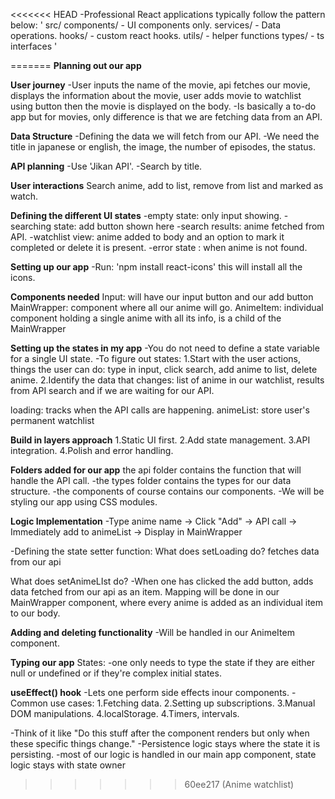 <<<<<<< HEAD
-Professional React applications typically follow the pattern below:
    '
    src/
        components/ - UI components only.
        services/ - Data operations.
        hooks/ - custom react hooks.
        utils/ - helper functions
        types/ - ts interfaces
    '
    
=======
**Planning out our app**

**User journey**
-User inputs the name of the movie, api fetches our movie, displays the information about the movie, user adds movie to watchlist using button then the movie is displayed on the body.
-Is basically a to-do app but for movies, only difference is that we are fetching data from an API.


**Data Structure**
-Defining the data we will fetch from our API.
-We need the title in japanese or english, the image, the number of episodes, the status.

**API planning**
-Use 'Jikan API'.
-Search by title.

**User interactions**
Search anime, add to list, remove from list and marked as watch.

**Defining the different UI states**
-empty state: only input showing.
-searching state: add button shown here
-search results: anime fetched from API.
-watchlist view: anime added to body and an option to mark it completed or delete it is present.
-error state : when anime is not found.


**Setting up our app**
-Run:
    'npm install react-icons'
this will install all the icons.

**Components needed**
Input: will have our input button and our add button
MainWrapper: component where all our anime will go.
AnimeItem: individual component holding a single anime with all its info, is a child of the MainWrapper


**Setting up the states in my app**
-You do not need to define a state variable for a single UI state.
-To figure out states:
1.Start with the user actions, things the user can do: 
    type in input, click search, add anime to list, delete anime.
2.Identify the data that changes: list of anime in our watchlist, results from API search and if we are waiting for our API.

loading: tracks when the API calls are happening.
animeList: store user's permanent watchlist
<!-- searchResults: stores temporary API search results. -->
<!-- we will not use the have state because it needs a more complex UI, say if I want to preview the search results before actually adding it to our body. -->


**Build in layers approach**
1.Static UI first.
2.Add state management.
3.API integration.
4.Polish and error handling.

**Folders added for our app**
the api folder contains the function that will handle the API call.
-the types folder contains the types for our data structure.
-the components of course contains our components.
-We will be styling our app using CSS modules.


**Logic Implementation**
-Type anime name → Click "Add" → API call → Immediately add to animeList → Display in MainWrapper

-Defining the state setter function:
What does setLoading do? 
fetches data from our api

What does setAnimeLIst do?
-When one has clicked the add button, adds data fetched from our api as an item.
Mapping will be done in our MainWrapper component, where every anime is added as an individual item to our body.

**Adding and deleting functionality**
-Will be handled in our AnimeItem component.

**Typing our app**
States: 
-one only needs to type the state if they are either null or undefined or if they're complex initial states.


**useEffect() hook**
-Lets one perform side effects inour components.
-Common use cases:
    1.Fetching data.
    2.Setting up subscriptions.
    3.Manual DOM manipulations.
    4.localStorage.
    4.Timers, intervals.

-Think of it like "Do this stuff after the component renders but only when these specific things change."
-Persistence logic stays where the state it is persisting.
-most of our logic is handled in our main app component, state logic stays with state owner


>>>>>>> 60ee217 (Anime watchlist)
